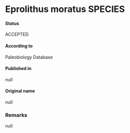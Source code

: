 Eprolithus moratus SPECIES
=======

#### Status
ACCEPTED

#### According to
Paleobiology Database

#### Published in
null

#### Original name
null

### Remarks
null